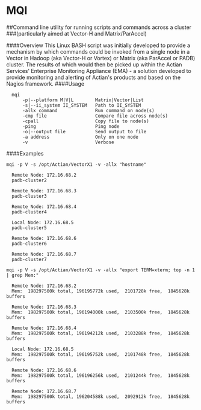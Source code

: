 # MQI
##Command line utility for  running scripts and commands across a cluster
###(particularly aimed at Vector-H and Matrix/ParAccel)

####Overview
This Linux BASH script was initially developed to provide a mechanism by which commands could be invoked from a single node in a Vector in Hadoop (aka Vector-H or Vortex) or Matrix (aka ParAccel or PADB) cluster.  The results of which would then be picked up within the Actian Services' Enterprise Monitoring Appliance (EMA) - a solution developed to provide monitoring and alerting of Actian's products and based on the Nagios framework.
####Usage
```
  mqi
      -p|--platform M|V|L        Matrix|Vector|List
      -s|--ii_system II_SYSTEM   Path to II_SYSTEM
      -allx command              Run command on node(s)
      -cmp file                  Compare file across node(s)
      -cpall                     Copy file to node(s)
      -ping                      Ping node
      -o|--output file           Send output to file
      -a address                 Only on one node
      -v                         Verbose
```
####Examples
```
mqi -p V -s /opt/Actian/VectorX1 -v -allx "hostname"

  Remote Node: 172.16.68.2
  padb-cluster2
  
  Remote Node: 172.16.68.3
  padb-cluster3
  
  Remote Node: 172.16.68.4
  padb-cluster4
  
  Local Node: 172.16.68.5
  padb-cluster5
  
  Remote Node: 172.16.68.6
  padb-cluster6
  
  Remote Node: 172.16.68.7
  padb-cluster7
```

```
mqi -p V -s /opt/Actian/VectorX1 -v -allx "export TERM=xterm; top -n 1 | grep Mem:"
  
  Remote Node: 172.16.68.2
  Mem:  198297500k total, 196195772k used,  2101728k free,  1845628k buffers
  
  Remote Node: 172.16.68.3
  Mem:  198297500k total, 196194000k used,  2103500k free,  1845628k buffers
  
  Remote Node: 172.16.68.4
  Mem:  198297500k total, 196194212k used,  2103288k free,  1845628k buffers
  
  Local Node: 172.16.68.5
  Mem:  198297500k total, 196195752k used,  2101748k free,  1845628k buffers
  
  Remote Node: 172.16.68.6
  Mem:  198297500k total, 196196256k used,  2101244k free,  1845628k buffers
  
  Remote Node: 172.16.68.7
  Mem:  198297500k total, 196204588k used,  2092912k free,  1845628k buffers
```

